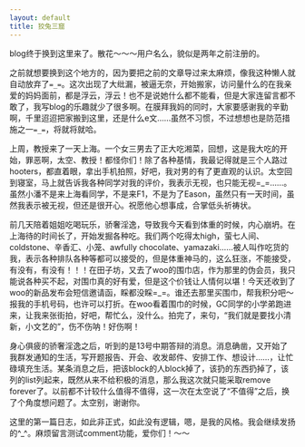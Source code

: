 ```yaml
---
layout: default
title: 狡兔三窟
---
```


blog终于换到这里来了。散花～～～用户名么，貌似是两年之前注册的。

之前就想要换到这个地方的，因为要把之前的文章导过来太麻烦，像我这种懒人就自动放弃了`=_=`。这次出现了大纰漏，被逼无奈，开始搬家，访问量什么的在我亲爱的妈妈面前，都是浮云，浮云！也不是说她什么都不能看，但是大家连留言都不敢了，我写blog的乐趣就少了很多啊。在膜拜我妈的同时，大家要感谢我的辛勤啊，千里迢迢把家搬到这里，还是什么e文……虽然不习惯，不过想想也是防范措施之一`=_=`，将就将就哈。

上周，教授来了一天上海。一个女三男去了正大吃湘菜，回想，这是我大吃的开始，罪恶啊，太空、教授！都怪你们！除了各种基情，我最记得就是三个人路过hooters，都直着眼，拿出手机拍照，好吧，我对男的有了更直观的认识。太空回到寝室，马上就告诉我各种同学对我的评价，我表示无视，也只能无视=_=……。虽然小潘不是来上海看同学，不是来F1，不是为了Eason，虽然只有一天时间，虽然我表示被无视，但还是很开心。祝愿他心想事成，合掌低头祈祷状。

前几天陪着姐姐吃喝玩乐，骄奢淫逸，导致我今天看到体重的时候，内心崩坍。在上海待的时间长了，开始发掘各种吃。我们两个吃得太high，萤七人间、coldstone、辛香汇、小笼、awfully chocolate、yamazaki……被人叫作吃货的我，表示各种排队各种等都可以接受的，但是体重神马的，这么狂涨，不能接受，有没有，有没有！！！在田子坊，又去了woo的围巾店，作为那里的伪会员，我只能说各种买不起，对围巾真的好有爱，但是这个价钱让人情何以堪！今天还收到了woo的新品发布会短信邀请函，睬都没睬=_=。谁还去那里买围巾，帮我积分吧～报我的手机号码，也许可以打折。在woo看着围巾的时候，GC同学的小学弟跑进来，让我来张街拍，好吧，帮忙么，没什么。拍完了，来句，“我们就是要找小清新，小文艺的”，伤不伤呐！好伤啊！

身心俱疲的骄奢淫逸之后，听到的是13号中期答辩的消息。消息确凿，又开始了我群发通知的生活，写开题报告、开会、收发邮件、安排工作、想设计……，让忙碌填充生活。某条消息之后，把该block的人block掉了，该扔的东西扔掉了，该列的list列起来，既然从来不给积极的消息，那么我这次就只能采取remove forever了。以前都不计较什么值得不值得，这一次在太空说了“不值得”之后，换了个角度想问题了。太空别，谢谢你。

这里的第一篇日志，如此非正式，如此没有逻辑，嗯，是我的风格。我会继续发扬的^_^。麻烦留言测试comment功能，爱你们！～～
